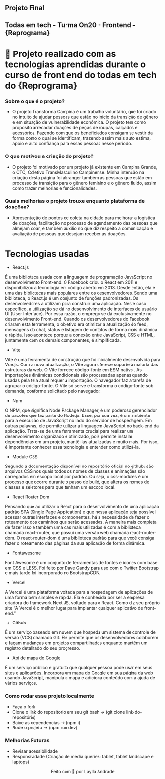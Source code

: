 ## Projeto Final
  ## Todas em tech - Turma On20 - Frontend - {Reprograma} 

# 🧠 Projeto realizado com as tecnologias aprendidas durante o curso de front end do todas em tech do {Reprograma}


### Sobre o que é o projeto?
- O projeto Transforma Campina é um trabalho voluntário, que foi criado no intuito de ajudar pessoas que estão no início da transição de gênero e em situação de vulnerabilidade econômica. O projeto tem como proposito arrecadar doações de peças de roupas, calçados e acessórios. Fazendo com que os beneficiados consigam se vestir da forma como o qual se identificam, trazendo assim mais auto estima, apoio e auto confiança para essas pessoas nesse período.

### O que motivou a criação do projeto?
- O projeto foi motivado por um projeto já existente em Campina Grande, o CTC, Coletivo TransMasculino Campinense. Minha intenção na criação desta página foi abranger também as pessoas que estão em processo de transição para o gênero feminino e o gênero fluido, assim como trazer melhorias e funcionalidades. 

### Quais melhorias o projeto trouxe enquanto plataforma de doações?
 - Apresentação de pontos de coleta na cidade para melhorar a logística de doações, facilitação no processo de agendamento das pessoas que almejam doar, e também auxilio no que diz respeito a comunicação e avaliação de pessoas que desejam receber as doações.

# Tecnologias usadas
 * React.js

É uma biblioteca usada com a linguagem de programação JavaScript no desenvolvimento Front-end. 
O Facebook criou o React em 2011 e disponibilizou a tecnologia em código aberto em 2013. Desde então, ela é uma das bibliotecas mais populares entre os desenvolvedores. Sendo uma biblioteca, o React.js é um conjunto de funções padronizadas. Os desenvolvedores a utilizam para construir uma aplicação. 
Neste caso específico, a utilização se dá no desenvolvimento de interfaces de usuário UI (User Interface). Por essa razão, o emprego se dá exclusivamente no desenvolvimento Front-end. 
Quando os desenvolvedores do Facebook criaram esta ferramenta, o objetivo era otimizar a atualização do feed, mensagens do chat, status e listagem de contatos de forma mais dinâmica e rápida. 
Isso acontece porque a conexão entre JavaScript, CSS e HTML, juntamente com os demais componentes, é simplificada.  

* Vite 

Vite é uma ferramenta de construção que foi inicialmente desenvolvida para Vue.js. Com a nova atualização, o Vite agora oferece suporte à maioria das estruturas da web.
O Vite fornece código-fonte em ESM nativo . As importações dinâmicas condicionais são processadas apenas quando usadas pela tela atual requer a importação. O navegador faz a tarefa de agrupar o código-fonte. O Vite só serve e transforma o código-fonte sob demanda, conforme solicitado pelo navegador.

* Npm

O NPM, que significa Node Package Manager, é um poderoso gerenciador de pacotes que faz parte do Node.js. Esse, por sua vez, é um ambiente para a execução de JavaScript no lado do servidor de hospedagem. Em outras palavras, ele permite utilizar a linguagem JavaScript no back-end da aplicação.
Trata-se de uma ferramenta crucial para realizar um desenvolvimento organizado e otimizado, pois permite instalar dependências em um projeto, mantê-las atualizadas e muito mais. Por isso, é importante conhecer essa tecnologia e entender como utilizá-la. 

* Module CSS

Segundo a documentação disponível no repositório oficial no github: são arquivos CSS nos quais todos os nomes de classes e animações são carregados em escopo local por padrão.
Ou seja, o css-modules é um processo que ocorre durante o passo de build, que altera os nomes de classes e seletores para que tenham um escopo local. 

* React Router Dom

Pensando que ao utilizar o React para o desenvolvimento de uma aplicação padrão SPA (Single Page Application) e que nessa aplicação seja possível acessar outras interfaces e componentes, há a necessidade de fazer o roteamento dos caminhos que serão acessados. A maneira mais completa de fazer isso e também uma das mais utilizadas é com a biblioteca chamada react-router, que possui uma versão web chamada react-router-dom.
O react-router-dom é uma biblioteca padrão para que você consiga fazer o roteamento das páginas da sua aplicação de forma dinâmica.

* Fontawesome 

Font Awesome é um conjunto de ferramentas de fontes e ícones com base em CSS e LESS. Foi feito por Dave Gandy para uso com o Twitter Bootstrap e mais tarde foi incorporado no BootstrapCDN.

* Vercel 

A Vercel é uma plataforma voltada para a hospedagem de aplicações de uma forma bem simples e rápida. Ela é conhecida por ser a empresa criadora do framework Next JS, voltado para o React. Como diz seu próprio site “A Vercel é o melhor lugar para implantar qualquer aplicativo de front-end.”

* Github 

É um serviço baseado em nuvem que hospeda um sistema de controle de versão (VCS) chamado Git. Ele permite que os desenvolvedores colaborem e façam mudanças em projetos compartilhados enquanto mantêm um registro detalhado do seu progresso.

* Api de mapa do Google

É um serviço público e gratuito que qualquer pessoa pode usar em seus sites e aplicações. Incorpora um mapa do Google em sua página da web usando JavaScript, manipula o mapa e adiciona conteúdo com a ajuda de vários serviços.

### Como rodar esse projeto localmente

* Faça o fork
* Clone o link do repositorio em seu git bash -> (git clone link-do-repositório)
* Baixe as dependencias -> (npm i)
* Rode o projeto -> (npm run dev)

### Melhorias Futuras

* Revisar acessibilidade
* Responsividade (Criação de media queries: tablet, tablet landscape e laptops)

<p align="center">
Feito com 💜 por Laylla Andrade
</p>
